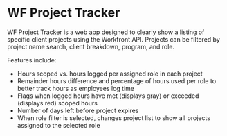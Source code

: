 # WF Project Tracker

WF Project Tracker is a web app designed to clearly show a listing of specific
client projects using the Workfront API. Projects can be filtered by project
name search, client breakdown, program, and role.

Features include:

- Hours scoped vs. hours logged per assigned role in each project
- Remainder hours difference and percentage of hours used per role to better
  track hours as employees log time
- Flags when logged hours have met (displays gray) or exceeded (displays red)
  scoped hours
- Number of days left before project expires
- When role filter is selected, changes project list to show all projects
  assigned to the selected role
